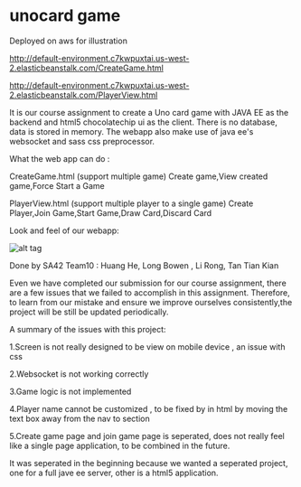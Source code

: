# unocard game 

Deployed on aws for illustration

http://default-environment.c7kwpuxtai.us-west-2.elasticbeanstalk.com/CreateGame.html

http://default-environment.c7kwpuxtai.us-west-2.elasticbeanstalk.com/PlayerView.html

It is our course assignment to create a Uno card game with JAVA EE as the backend and html5 chocolatechip ui as the client.
There is no database, data is stored in memory.
The webapp also make use of java ee's websocket and sass css preprocessor.

What the web app can do :

CreateGame.html (support multiple game)
Create game,View created game,Force Start a Game

PlayerView.html (support multiple player to a single game)
Create Player,Join Game,Start Game,Draw Card,Discard Card


Look and feel of our webapp:


![alt tag](http://i.imgur.com/4BKYdiw.png?1)

Done by SA42 Team10 : Huang He, Long Bowen , Li Rong, Tan Tian Kian

Even we have completed our submission for our course assignment, there are a few issues that we failed to accomplish in this assignment.
Therefore, to learn from our mistake and ensure we improve ourselves consistently,the project will be still be updated periodically.

A summary of the issues with this project:

1.Screen is not really designed to be view on mobile device , an issue with css

2.Websocket is not working correctly

3.Game logic is not implemented

4.Player name cannot be customized , to be fixed by in html by moving the text box away from the nav to section

5.Create game page and join game page is seperated, does not really feel like a single page application, to be combined in the future.

It was seperated in the beginning because we wanted a seperated project, one for a full jave ee server, other is a html5 application. 


